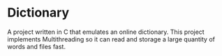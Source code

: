 # Dictionary
A project written in C that emulates an online dictionary. This project implements Multithreading so it can read and storage a large quantity of words and files fast. 
